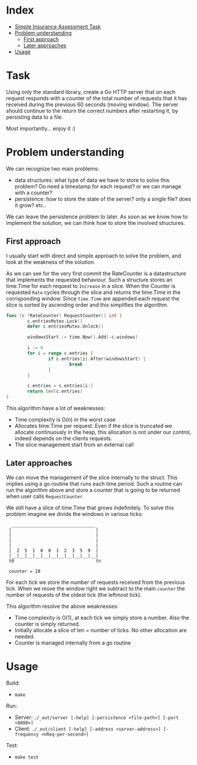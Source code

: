 # Index
- [Simple Insurance Assessment Task](#simple-insurance-assessment-task)
- [Problem understanding](#problem-understanding)
  - [First approach](#first-approach)
  - [Later approaches](#later-approaches)
- [Usage](#usage)

# Task
Using only the standard library, create a Go HTTP server that on each request responds with a counter of the total number of requests that it has received during the previous 60 seconds (moving window). The server should continue to the return the correct numbers after restarting it, by persisting data to a file.

Most importantly... enjoy it :)

# Problem understanding
We can recognize two main problems:
- data structures: what type of data we have to store to solve this problem? Do need a timestamp for each request? or we can manage with a counter?
- persistence: how to store the state of the server? only a single file? does it grow? etc..

We can leave the persistence problem to later. As soon as we know how to implement the solution, we can think how to store the involved structures.

## First approach
I usually start with direct and simple approach to solve the problem, and look at the weakness of the solution.

As we can see for the very first commit the RateCounter is a datastructure that implements the requested behaviour.
Such a structure stores an time.Time for each request to `Increase` in a slice. When the Counter is requested `Rate` cycles
through the slice and returns the time.Time in the corrisponding window.  Since `time.Time` are appended each request 
the slice is sorted by ascending order and this simplifies the algorithm.

```go 
func (c *RateCounter) RequestCounter() int {
        c.entriesMutex.Lock()
        defer c.entriesMutex.Unlock()

        windowsStart := time.Now().Add(-c.windows)

        i := 0
        for i = range c.entries {
                if c.entries[i].After(windowsStart) {
                        break
                }
        }

        c.entries = c.entries[i:]
        return len(c.entries)
}
```

This algorithm have a lot of weaknesses:
- Time complexity is O(n) in the worst case
- Allocates time.Time per request. Even if the slice is truncated we allocate continuously in the heap, this allocation is not under our control, indeed depends on the clients requests.
- The slice management start from an external call

## Later approaches
We can move the management of the slice internally to the struct. This implies using a go routine that runs each time period. Such a routine can run the algorithm above and store a counter that is going to be returned when user calls `RequestCounter`.

We still have a slice of time.Time that grows indefinitely. To solve this problem imagine we divide the windows in various ticks:
```
  ________________________________
 |                                |
 |                                |
 |                                |
 |                                |
 |  2  5  1  0  0  1  2  3  5  9  |
 |__|__|__|__|__|__|__|__|__|__|__|
 t0                               tn 

 counter = 28
```
For each tick we store the number of requests received from the previous tick.
When we move the window right we subtract to the main `counter` the number of requests of the oldest tick (the leftmost tick).

This algorithm resolve the above weaknesses:
- Time complexity is O(1), at each tick we simply store a number. Also the counter is simply returned.
- Initially allocate a slice of len = number of ticks. No other allocation are needed.
- Counter is managed internally from a go routine 

# Usage
Build:
- `make`

Run:
- Server: `./_out/server [-help] [-persistence <file-path>] [-port <8080>]`
- Client: `./_out/client [-help] [-address <server-address>] [-frequency <nReq-per-second>]`

Test:
- `make test`
